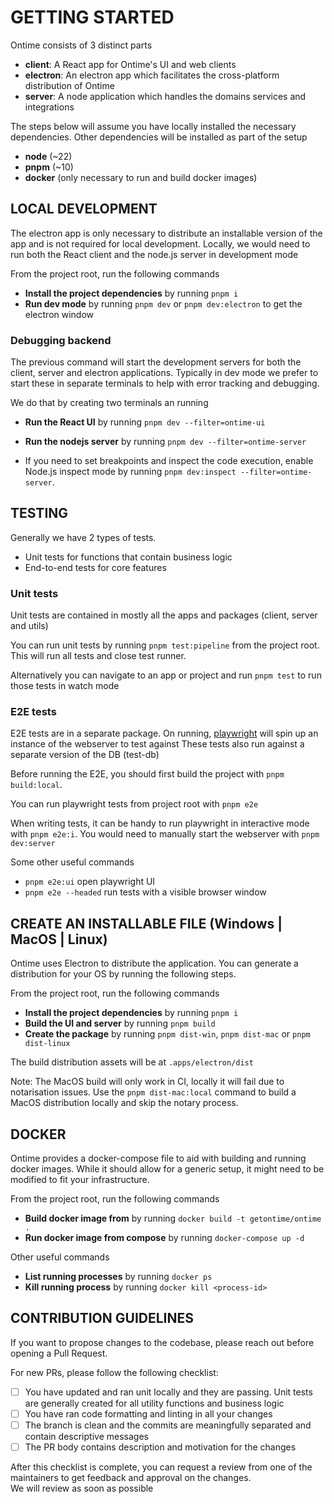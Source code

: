# GETTING STARTED

Ontime consists of 3 distinct parts

- __client__: A React app for Ontime's UI and web clients
- __electron__: An electron app which facilitates the cross-platform distribution of Ontime
- __server__: A node application which handles the domains services and integrations

The steps below will assume you have locally installed the necessary dependencies.
Other dependencies will be installed as part of the setup

- __node__ (~22)
- __pnpm__ (~10)
- __docker__ (only necessary to run and build docker images)

## LOCAL DEVELOPMENT

The electron app is only necessary to distribute an installable version of the app and is not required for local
development.
Locally, we would need to run both the React client and the node.js server in development mode

From the project root, run the following commands
- __Install the project dependencies__ by running `pnpm i`
- __Run dev mode__ by running `pnpm dev` or `pnpm dev:electron` to get the electron window


### Debugging backend

The previous command will start the development servers for both the client, server and electron applications.
Typically in dev mode we prefer to start these in separate terminals to help with error tracking and debugging.

We do that by creating two terminals an running
- __Run the React UI__ by running `pnpm dev --filter=ontime-ui`
- __Run the nodejs server__ by running `pnpm dev --filter=ontime-server`

- If you need to set breakpoints and inspect the code execution, enable Node.js inspect mode by running `pnpm dev:inspect --filter=ontime-server`.

## TESTING

Generally we have 2 types of tests.

- Unit tests for functions that contain business logic
- End-to-end tests for core features

### Unit tests

Unit tests are contained in mostly all the apps and packages (client, server and utils)

You can run unit tests by running `pnpm test:pipeline` from the project root.
This will run all tests and close test runner.

Alternatively you can navigate to an app or project and run `pnpm test` to run those tests in watch mode

### E2E tests

E2E tests are in a separate package. On running, [playwright](https://playwright.dev/) will spin up an instance of the
webserver to test against
These tests also run against a separate version of the DB (test-db)

Before running the E2E, you should first build the project with `pnpm build:local`.

You can run playwright tests from project root with `pnpm e2e`

When writing tests, it can be handy to run playwright in interactive mode with `pnpm e2e:i`. You would need to manually
start the webserver with `pnpm dev:server`

Some other useful commands

- `pnpm e2e:ui` open playwright UI
- `pnpm e2e --headed` run tests with a visible browser window

## CREATE AN INSTALLABLE FILE (Windows | MacOS | Linux)

Ontime uses Electron to distribute the application.
You can generate a distribution for your OS by running the following steps.

From the project root, run the following commands

- __Install the project dependencies__ by running `pnpm i`
- __Build the UI and server__ by running `pnpm build`
- __Create the package__ by running `pnpm dist-win`, `pnpm dist-mac` or `pnpm dist-linux`

The build distribution assets will be at `.apps/electron/dist`

Note: The MacOS build will only work in CI, locally it will fail due to notarisation issues.
Use the `pnpm dist-mac:local` command to build a MacOS distribution locally and skip the notary process.

## DOCKER

Ontime provides a docker-compose file to aid with building and running docker images.
While it should allow for a generic setup, it might need to be modified to fit your infrastructure.

From the project root, run the following commands

- __Build docker image from__ by running `docker build -t getontime/ontime .`
- __Run docker image from compose__ by running `docker-compose up -d`

Other useful commands

- __List running processes__ by running `docker ps`
- __Kill running process__ by running `docker kill <process-id>`

## CONTRIBUTION GUIDELINES

If you want to propose changes to the codebase, please reach out before opening a Pull Request.

For new PRs, please follow the following checklist:
* [ ] You have updated and ran unit locally and they are passing. Unit tests are generally created for all utility functions and business logic 
* [ ] You have ran code formatting and linting in all your changes
* [ ] The branch is clean and the commits are meaningfully separated and contain descriptive messages
* [ ] The PR body contains description and motivation for the changes

After this checklist is complete, you can request a review from one of the maintainers to get feedback and approval on the changes. \
We will review as soon as possible
